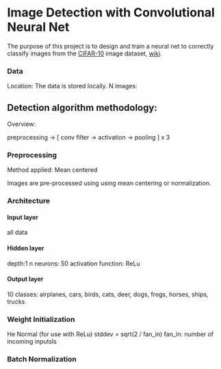 # Image Detection with Convolutional Neural Net

The purpose of this project is to design and train a neural net to correctly classify images from the [CIFAR-10](https://www.cs.toronto.edu/~kriz/cifar.html) image dataset, [wiki](https://en.wikipedia.org/wiki/CIFAR-10). 

### Data
Location: The data is stored locally. 
N images: 

## Detection algorithm methodology:

Overview:

preprocessing -> [ conv filter -> activation -> pooling ] x 3

### Preprocessing
Method applied: Mean centered

Images are pre-processed using using mean centering or normalization.  

### Architecture
#### Input layer
all data

#### Hidden layer
depth:1
n neurons: 50
activation function: ReLu

#### Output layer
10 classes:  airplanes, cars, birds, cats, deer, dogs, frogs, horses, ships, trucks

### Weight Initialization
He Normal (for use with ReLu) 
stddev = sqrt(2 / fan_in)
fan_in: number of incoming inputsls


### Batch Normalization


